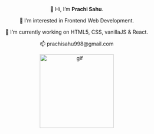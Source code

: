  <p align="center" >👋 Hi, I’m <strong>Prachi Sahu</strong>.
  <p align="center" >👀 I’m interested in Frontend Web Development.
<p align="center" >🌱 I’m currently working on HTML5, CSS, vanillaJS & React.
<p align="center" >📫 prachisahu998@gmail.com

<!---
prachi-sahu-codes/prachi-sahu-codes is a ✨ special ✨ repository because its `README.md` (this file) appears on your GitHub profile.
You can click the Preview link to take a look at your changes. (other img - https://c.tenor.com/AmcptKa1b08AAAAC/working-busy.gif)
--->
  <p align="center" >
   <img src="https://27a7x92iyp7i4yd8b4bgzvnb-wpengine.netdna-ssl.com/wp-content/uploads/2020/07/giphy-2.gif" alt="gif" width="200px" height="200px"  >
